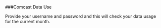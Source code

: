 ###Comcast Data Use

Provide your username and password and this will check your data usage for the current month.
